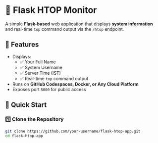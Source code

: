 # 🚀 Flask HTOP Monitor

A simple **Flask-based** web application that displays **system information** and real-time `top` command output via the `/htop` endpoint.  

## 📌 Features
- Displays:
  - ✅ Your Full Name  
  - ✅ System Username  
  - ✅ Server Time (IST)  
  - ✅ Real-time `top` command output  
- Runs on **GitHub Codespaces, Docker, or Any Cloud Platform**  
- Exposes port `5000` for public access  

## 🚀 Quick Start  

### **1️⃣ Clone the Repository**
```bash
git clone https://github.com/your-username/flask-htop-app.git
cd flask-htop-app
